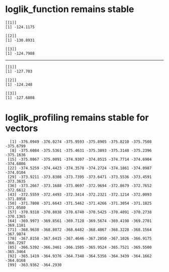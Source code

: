 # loglik_function remains stable

    [[1]]
    [1] -124.1175
    
    [[2]]
    [1] -130.8931
    
    [[3]]
    [1] -124.7988
    

---

    [[1]]
    [1] -127.703
    
    [[2]]
    [1] -124.248
    
    [[3]]
    [1] -127.6808
    

# loglik_profiling remains stable for vectors

      [1] -376.0949 -376.0274 -375.9593 -375.8905 -375.8210 -375.7508 -375.6799
      [8] -375.6084 -375.5361 -375.4631 -375.3893 -375.3148 -375.2396 -375.1636
     [15] -375.0867 -375.0091 -374.9307 -374.8515 -374.7714 -374.6904 -374.6086
     [22] -374.5259 -374.4423 -374.3578 -374.2724 -374.1861 -374.0987 -374.0104
     [29] -373.9211 -373.8308 -373.7395 -373.6471 -373.5536 -373.4591 -373.3635
     [36] -373.2667 -373.1688 -373.0697 -372.9694 -372.8679 -372.7652 -372.6612
     [43] -372.5559 -372.4493 -372.3414 -372.2321 -372.1214 -372.0093 -371.8958
     [50] -371.7808 -371.6643 -371.5462 -371.4266 -371.3054 -371.1825 -371.0580
     [57] -370.9318 -370.8038 -370.6740 -370.5425 -370.4091 -370.2738 -370.1365
     [64] -369.9973 -369.8561 -369.7128 -369.5674 -369.4198 -369.2701 -369.1181
     [71] -368.9638 -368.8072 -368.6482 -368.4867 -368.3228 -368.1564 -367.9874
     [78] -367.8158 -367.6415 -367.4646 -367.2850 -367.1026 -366.9175 -366.7297
     [85] -366.5392 -366.3461 -366.1505 -365.9524 -365.7521 -365.5500 -365.3464
     [92] -365.1419 -364.9376 -364.7348 -364.5356 -364.3439 -364.1662 -364.0168
     [99] -363.9362 -364.2930

